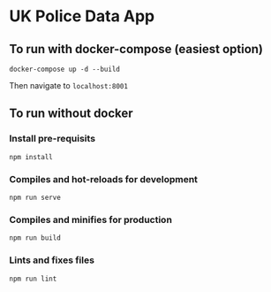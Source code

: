 # UK Police Data App

## To run with docker-compose (easiest option)
```
docker-compose up -d --build
```


Then navigate to `localhost:8001`


## To run without docker

### Install pre-requisits
```
npm install
```

### Compiles and hot-reloads for development
```
npm run serve
```

### Compiles and minifies for production
```
npm run build
```

### Lints and fixes files
```
npm run lint
```
